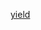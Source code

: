 [yield](https://kotlin.github.io/kotlinx.coroutines/kotlinx-coroutines-core/kotlinx.coroutines/yield.html)
